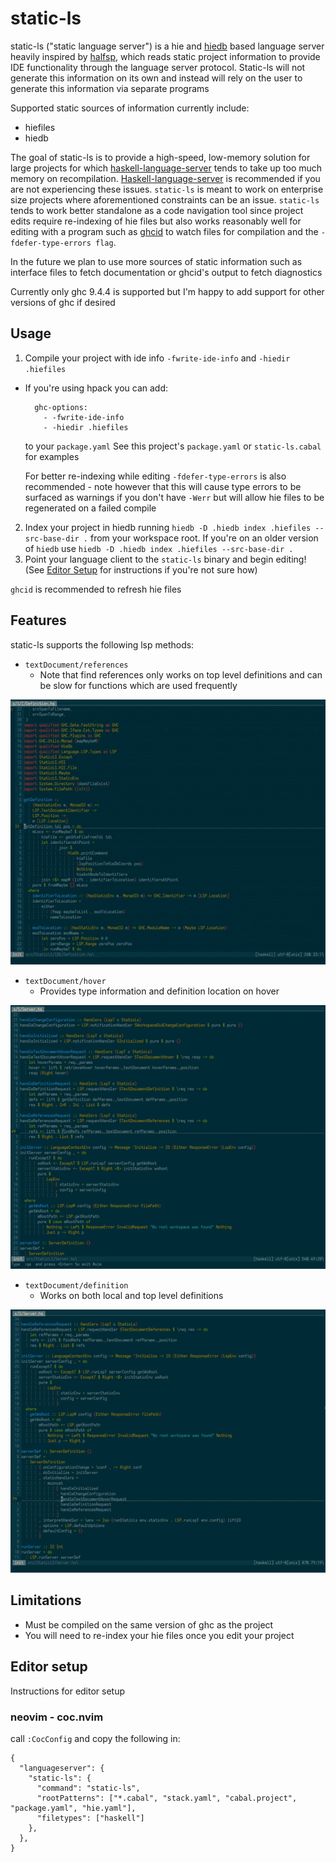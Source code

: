 # static-ls

static-ls ("static language server") is a hie and
[hiedb](https://github.com/wz1000/HieDb/) based language server heavily
inspired by [halfsp](https://githubcom/masaeedu/halfsp), which reads static
project information to provide IDE functionality through the language server
protocol. Static-ls will not generate this information on its own and instead
will rely on the user to generate this information via separate programs

Supported static sources of information currently include:
- hiefiles
- hiedb

The goal of static-ls is to provide a high-speed, low-memory solution for large
projects for which
[haskell-language-server](https://github.com/haskell/haskell-language-server)
tends to take up too much memory on recompilation.
[Haskell-language-server](https://github.com/haskell/haskell-language-server)
is recommended if you are not experiencing these issues. `static-ls` is meant
to work on enterprise size projects where aforementioned constraints can be an
issue. `static-ls` tends to work better standalone as a code navigation tool
since project edits require re-indexing of hie files but also works reasonably
well for editing with a program such as
[ghcid](https://github.com/ndmitchell/ghcid) to watch files for compilation and
the `-fdefer-type-errors flag`.

In the future we plan to use more sources of static information such as interface files
to fetch documentation or ghcid's output to fetch diagnostics

Currently only ghc 9.4.4 is supported but I'm happy to add support for other versions of ghc if desired

## Usage

1. Compile your project with ide info `-fwrite-ide-info` and `-hiedir .hiefiles`
  - If you're using hpack you can add:
    ```
      ghc-options:
        - -fwrite-ide-info
        - -hiedir .hiefiles
    ```
    to  your `package.yaml`
    See this project's `package.yaml` or `static-ls.cabal` for examples

    For better re-indexing while editing `-fdefer-type-errors` is also
    recommended - note however that this will cause type errors to be surfaced
    as warnings if you don't have `-Werr` but will allow hie files to be
    regenerated on a failed compile
2. Index your project in hiedb running `hiedb -D .hiedb index .hiefiles
   --src-base-dir .`
    from your workspace root. If you're on an older version of `hiedb` use `hiedb -D .hiedb index .hiefiles --src-base-dir .`
3. Point your language client to the `static-ls` binary and begin editing!
    (See [Editor Setup](#editor-setup) for instructions if you're not sure how)

`ghcid` is recommended to refresh hie files

## Features

static-ls supports the following lsp methods:
- `textDocument/references`
  - Note that find references only works on top level definitions and can be
    slow for functions which are used frequently

![Find references](./docs/gifs/find-references.gif)

- `textDocument/hover`
  - Provides type information and definition location on hover

![Type on hover](./docs/gifs/hover.gif)

- `textDocument/definition`
  - Works on both local and top level definitions

![Find definition](./docs/gifs/find-definition.gif)

## Limitations
- Must be compiled on the same version of ghc as the project
- You will need to re-index your hie files once you edit your project

## Editor setup
Instructions for editor setup

### neovim - coc.nvim
call `:CocConfig` and copy the following in:
```
{
  "languageserver": {
    "static-ls": {
      "command": "static-ls",
      "rootPatterns": ["*.cabal", "stack.yaml", "cabal.project", "package.yaml", "hie.yaml"],
      "filetypes": ["haskell"]
    },
  },
}
```
